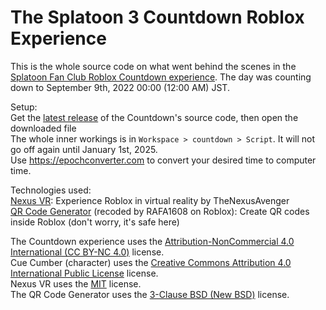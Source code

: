 # The Splatoon 3 Countdown Roblox Experience
This is the whole source code on what went behind the scenes in the <a href="https://www.roblox.com/games/9450242403/-">Splatoon Fan Club Roblox Countdown experience</a>. The day was counting down to September 9th, 2022 00:00 (12:00 AM) JST.

Setup: <br />
Get the <a href="https://github.com/RoboMolluskKing/The-Splatoon-3-Countdown-Roblox-Experience/releases/download/Beginning/roblox.splatoon.3.countdown.source.rbxl">latest release</a> of the Countdown's source code, then open the downloaded file <br />
The whole inner workings is in `Workspace > countdown > Script`. It will not go off again until January 1st, 2025. <br />
Use https://epochconverter.com to convert your desired time to computer time.


Technologies used: <br />
<a href="https://github.com/TheNexusAvenger/Nexus-VR-Character-Model">Nexus VR</a>: Experience Roblox in virtual reality by TheNexusAvenger <br />
<a href="https://www.roblox.com/library/5633035401/-">QR Code Generator</a> (recoded by RAFA1608 on Roblox): Create QR codes inside Roblox (don't worry, it's safe here) <br />


The Countdown experience uses the <a href="https://creativecommons.org/licenses/by-nc/4.0/">Attribution-NonCommercial 4.0 International (CC BY-NC 4.0)</a> license. <br />
Cue Cumber (character) uses the <a href="https://creativecommons.org/licenses/by/4.0/deed.en">Creative Commons Attribution 4.0 International Public License</a> license. <br />
Nexus VR uses the <a href="https://opensource.org/licenses/MIT">MIT</a> license. <br />
The QR Code Generator uses the <a href="https://opensource.org/licenses/BSD-3-Clause">3-Clause BSD (New BSD)</a> license. <br />
